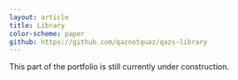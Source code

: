 ```yaml
---
layout: article
title: Library
color-scheme: paper
github: https://github.com/qaznotquaz/qazs-library
---
```


This part of the portfolio is still currently under construction.
